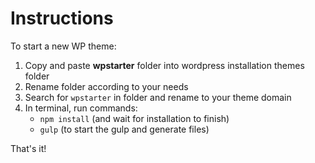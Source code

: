 # Instructions

To start a new WP theme:

1. Copy and paste **wpstarter** folder into wordpress installation themes folder
2. Rename folder according to your needs
3. Search for `wpstarter` in folder and rename to your theme domain
4. In terminal, run commands:
    - `npm install` (and wait for installation to finish)
    - `gulp` (to start the gulp and generate files)

That's it!
